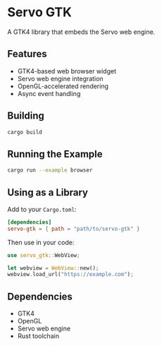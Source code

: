 # Servo GTK

A GTK4 library that embeds the Servo web engine.

## Features

- GTK4-based web browser widget
- Servo web engine integration
- OpenGL-accelerated rendering
- Async event handling

## Building

```bash
cargo build
```

## Running the Example

```bash
cargo run --example browser
```

## Using as a Library

Add to your `Cargo.toml`:

```toml
[dependencies]
servo-gtk = { path = "path/to/servo-gtk" }
```

Then use in your code:

```rust
use servo_gtk::WebView;

let webview = WebView::new();
webview.load_url("https://example.com");
```

## Dependencies

- GTK4
- OpenGL
- Servo web engine
- Rust toolchain
